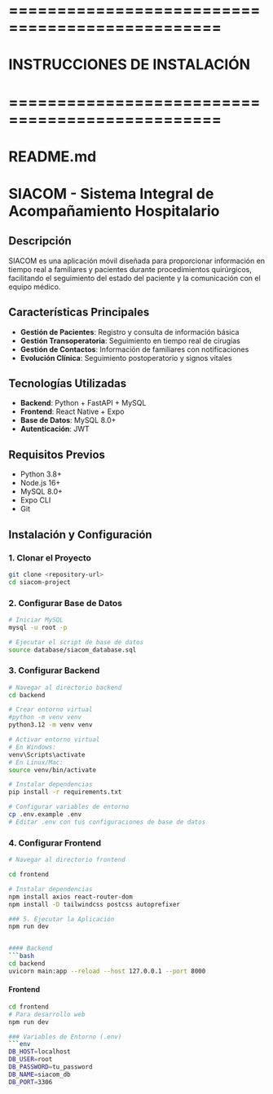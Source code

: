 # ================================================
# INSTRUCCIONES DE INSTALACIÓN
# ================================================

# README.md
# SIACOM - Sistema Integral de Acompañamiento Hospitalario

## Descripción
SIACOM es una aplicación móvil diseñada para proporcionar información en tiempo real a familiares y pacientes durante procedimientos quirúrgicos, facilitando el seguimiento del estado del paciente y la comunicación con el equipo médico.

## Características Principales
- **Gestión de Pacientes**: Registro y consulta de información básica
- **Gestión Transoperatoria**: Seguimiento en tiempo real de cirugías
- **Gestión de Contactos**: Información de familiares con notificaciones
- **Evolución Clínica**: Seguimiento postoperatorio y signos vitales

## Tecnologías Utilizadas
- **Backend**: Python + FastAPI + MySQL
- **Frontend**: React Native + Expo
- **Base de Datos**: MySQL 8.0+
- **Autenticación**: JWT

## Requisitos Previos
- Python 3.8+
- Node.js 16+
- MySQL 8.0+
- Expo CLI
- Git

## Instalación y Configuración

### 1. Clonar el Proyecto
```bash
git clone <repository-url>
cd siacom-project
```

### 2. Configurar Base de Datos
```bash
# Iniciar MySQL
mysql -u root -p

# Ejecutar el script de base de datos
source database/siacom_database.sql
```

### 3. Configurar Backend
```bash
# Navegar al directorio backend
cd backend

# Crear entorno virtual
#python -m venv venv
python3.12 -m venv venv

# Activar entorno virtual
# En Windows:
venv\Scripts\activate
# En Linux/Mac:
source venv/bin/activate

# Instalar dependencias
pip install -r requirements.txt

# Configurar variables de entorno
cp .env.example .env
# Editar .env con tus configuraciones de base de datos
```

### 4. Configurar Frontend
```bash
# Navegar al directorio frontend

cd frontend

# Instalar dependencias
npm install axios react-router-dom
npm install -D tailwindcss postcss autoprefixer

### 5. Ejecutar la Aplicación
npm run dev


#### Backend
```bash
cd backend
uvicorn main:app --reload --host 127.0.0.1 --port 8000
```

#### Frontend
```bash
cd frontend
# Para desarrollo web
npm run dev

### Variables de Entorno (.env)
```env
DB_HOST=localhost
DB_USER=root
DB_PASSWORD=tu_password
DB_NAME=siacom_db
DB_PORT=3306
